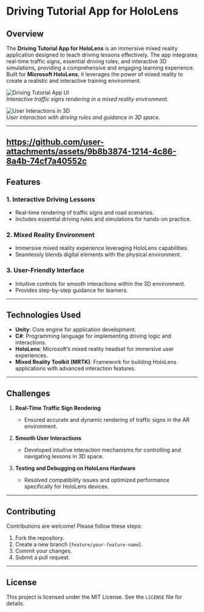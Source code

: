 # Driving Tutorial App for HoloLens  

## Overview  
The **Driving Tutorial App for HoloLens** is an immersive mixed reality application designed to teach driving lessons effectively. The app integrates real-time traffic signs, essential driving rules, and interactive 3D simulations, providing a comprehensive and engaging learning experience. Built for **Microsoft HoloLens**, it leverages the power of mixed reality to create a realistic and interactive training environment.  

![Driving Tutorial App UI](https://github.com/user-attachments/assets/691b77d6-053d-4f14-a394-db9dce7b56e1)  
*Interactive traffic signs rendering in a mixed reality environment.*  

![User Interactions in 3D](https://github.com/user-attachments/assets/2d9a6ad1-7813-4eaf-a607-52171fe99ad8)  
*User interaction with driving rules and guidance in 3D space.*  

---
https://github.com/user-attachments/assets/9b8b3874-1214-4c86-8a4b-74cf7a40552c
---
## Features  
### 1. Interactive Driving Lessons  
- Real-time rendering of traffic signs and road scenarios.  
- Includes essential driving rules and simulations for hands-on practice.  

### 2. Mixed Reality Environment  
- Immersive mixed reality experience leveraging HoloLens capabilities.  
- Seamlessly blends digital elements with the physical environment.  

### 3. User-Friendly Interface  
- Intuitive controls for smooth interactions within the 3D environment.  
- Provides step-by-step guidance for learners.  

---

## Technologies Used  
- **Unity**: Core engine for application development.  
- **C#**: Programming language for implementing driving logic and interactions.  
- **HoloLens**: Microsoft’s mixed reality headset for immersive user experiences.  
- **Mixed Reality Toolkit (MRTK)**: Framework for building HoloLens applications with advanced interaction features.  

---

## Challenges  
1. **Real-Time Traffic Sign Rendering**  
   - Ensured accurate and dynamic rendering of traffic signs in the AR environment.  

2. **Smooth User Interactions**  
   - Developed intuitive interaction mechanisms for controlling and navigating lessons in 3D space.  

3. **Testing and Debugging on HoloLens Hardware**  
   - Resolved compatibility issues and optimized performance specifically for HoloLens devices.   

---

## Contributing  
Contributions are welcome! Please follow these steps:  
1. Fork the repository.  
2. Create a new branch (`feature/your-feature-name`).  
3. Commit your changes.  
4. Submit a pull request.  

---

## License  
This project is licensed under the MIT License. See the `LICENSE` file for details.  
 

